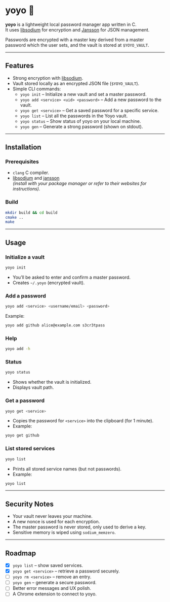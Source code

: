 # yoyo 🔑

**yoyo** is a lightweight local password manager app written in C.  
It uses [libsodium](https://doc.libsodium.org/) for encryption and [Jansson](https://digip.org/jansson/) for JSON management.

Passwords are encrypted with a master key derived from a master password which the user sets, and the vault is stored at `$YOYO_VAULT`.

---

## Features
- Strong encryption with [libsodium](https://doc.libsodium.org/).
- Vault stored locally as an encrypted JSON file (`$YOYO_VAULT`).
- Simple CLI commands:
  - `yoyo init` – Initialize a new vault and set a master password.
  - `yoyo add <service> <uid> <password>` – Add a new password to the vault.
  - `yoyo get <service>` – Get a saved password for a specific service.
  - `yoyo list` – List all the passwords in the Yoyo vault.
  - `yoyo status` – Show status of yoyo on your local machine.
  - `yoyo gen` – Generate a strong password (shown on stdout).

---

## Installation

### Prerequisites
- `clang` C compiler.
- [libsodium](https://doc.libsodium.org/) and [jansson](https://jansson.readthedocs.io/en/latest/)  
  *(install with your package manager or refer to their websites for instructions).*

### Build
```bash
mkdir build && cd build
cmake ..
make
```

---

## Usage

### Initialize a vault
```bash
yoyo init
```

- You’ll be asked to enter and confirm a master password.
- Creates `~/.yoyo` (encrypted vault).

### Add a password
```bash
yoyo add <service> <username/email> <password>
```

Example:
```bash
yoyo add github alice@example.com s3cr3tpass
```

### Help
```bash
yoyo add -h
```

### Status
```bash
yoyo status
```

- Shows whether the vault is initialized.
- Displays vault path.

### Get a password
```bash
yoyo get <service>
```

- Copies the password for `<service>` into the clipboard (for 1 minute).
- Example:
```bash
yoyo get github
```

### List stored services
```bash
yoyo list
```

- Prints all stored service names (but not passwords).
- Example:
```bash
yoyo list
```

---

## Security Notes

- Your vault never leaves your machine.
- A new nonce is used for each encryption.
- The master password is never stored, only used to derive a key.
- Sensitive memory is wiped using `sodium_memzero`.

---

## Roadmap

- [x] `yoyo list` – show saved services.
- [x] `yoyo get <service>` – retrieve a password securely.
- [ ] `yoyo rm <service>` – remove an entry.
- [ ] `yoyo gen` – generate a secure password.
- [ ] Better error messages and UX polish.
- [ ] A Chrome extension to connect to yoyo.